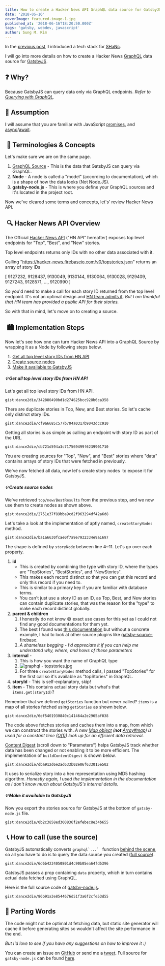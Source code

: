 ```yaml
---
title: How to create a Hacker News API GraphQL data source for GatsbyJS
date: '2018-06-16'
coverImage: featured-image-1.jpg
published_at: '2018-06-16T18:20:50.000Z'
tags: 'gatsby, webdev, javascript'
author: Sung M. Kim
---
```


In the [previous post](https://www.slightedgecoder.com/2018/06/02/technology-stack-rundown-of-shanc/), I introduced a tech stack for [SHaNc](http://shanc.netlify.com/).

I will go into more details on how to create a Hacker News [GraphQL](https://graphql.org/) data source for [GatsbyJS](https://www.gatsbyjs.org/).

## ❓ Why?

Because GatsbyJS can query data only via GraphQL endpoints. _Refer to [Querying with GraphQL](https://www.gatsbyjs.org/docs/querying-with-graphql/)._

## 🤔 Assumption

I will assume that you are familiar with JavaScript [promises](https://developers.google.com/web/fundamentals/primers/promises), and [async](https://developer.mozilla.org/en-US/docs/Web/JavaScript/Reference/Statements/async_function)/[await](https://developer.mozilla.org/en-US/docs/Web/JavaScript/Reference/Operators/await).

##  💭 Terminologies & Concepts

Let's make sure we are on the same page.

1. [GraphQL Source](https://www.gatsbyjs.org/docs/create-source-plugin/) - This is the data that GatsbyJS can query via GraphQL.
2. **Node** - A node is called a "model" (according to documentation), which is a shape of how the data looks (Not Node.JS).
3. **gatsby-node.js** - This is where you define your GraphQL sources and it's located in the project root.

Now we've cleared some terms and concepts, let's' review Hacker News API.

##  🔍 Hacker News API Overview

The Official [Hacker News API](https://github.com/HackerNews/API) ("HN API" hereafter) exposes top level endpoints for "Top", "Best", and "New" stories.

Top level endpoints returns only IDs with no other data associated with it.

Calling "https://hacker-news.firebaseio.com/v0/topstories.json" 
returns an array of story IDs 

\[ 9127232, 9128437, 9130049, 9130144, 9130064, 9130028, 9129409, 9127243, 9128571, ..., 9120990 \]

So you'd need to make a call for each story ID returned from the top level endpoint. It's not an optimal design and [HN team admits it](https://github.com/HackerNews/API#design). _But I am thankful that HN team has provided a public API for their stories._

So with that in mind, let's move on to creating a source.

##  🏙 Implementation Steps

Now let's see how one can turn Hacker News API into a GraphQL Source by wrapping it as a Node by following steps below.

1. [Get all top level story IDs from HN API](#step1)
2. [Create source nodes](#step2)
3. [Make it available to GatsbyJS](#step3)

##### 💡 Get all top level story IDs from HN API

Let's get all top level story IDs from HN API.

`gist:dance2die/342880490bd1d274625bcc928b6ca358`

There are duplicate stories in Top, New, and Best stories. So let's cache only distinct story IDs.

`gist:dance2die/cf9a6685c577b704a0317b9043dcc910`

Getting all stories is as simple as calling an endpoint with story ID as part of the URL.

`gist:dance2die/cb721d594a3c717569499f6239901710`

You are creating sources for "Top", "New", and "Best" stories where "data" contains arrays of story IDs that were fetched in previously.

We've now fetched all data, now let's create story nodes  to expose it for GatsbyJS.

##### 💡 Create source nodes

We've retrieved `top/new/BestResults` from the previous step, and we now use them to create nodes as shown above.

`gist:dance2die/2751e37f89bba9cd2f963294df42a6d8`

Let's take a look at the implementation of aptly named, `createStoryNodes` method.

`gist:dance2die/ba1a6630fcae0f7a9e7932334e9a1697`

The shape is defined by `storyNode` between line 4~11. Let's go over each property.

1. **id**
    - This is created by combining the type with story ID, where the types are "TopStories", "BestStories", and "NewStories".
    - This makes each record distinct so that you can get this record and only this record if you need to.
    - This is similar to a primary key if you are familiar with database terms.
    - You can't just use a story ID as an ID, as Top, Best, and New stories can contain duplicate stories, that was the reason for the "type" to make each record distinct globally.
2. **parent & children**
    1. I honestly do not know 😅 exact use cases for this yet as I could not find any good documentations for them yet.
    2. The best I found was [this documentation](https://www.gatsbyjs.org/docs/node-interface/) but without a concrete example, I had to look at other source plugins like [gatsby-source-firebase](https://github.com/ryanflorence/gatsby-source-firebase/blob/master/gatsby-node.js).
    3. _A shameless begging - I'd appreciate it if you can help me understand why, where, and hows of these parameters_
3. **internal** -
    1. This is how you want the name of GraphQL type
    2. ![graphql - topstories.jpg](https://www.mindmeister.com/generic_files/get_file/9305386?filetype=attachment_file)
    3. For three `createStoryNodes` method calls, I passed "TopStories" for the first call so it's available as "topStories" in GraphQL.
4. **storyId** - This is self-explanatory, skip!
5. **item** - This contains actual story data but what's that `items.get(storyId)`?

Remember that we defined `getStories` function but never called? `items` is a map of all stories fetched using `getStories` as shown below.

`gist:dance2die/6ef5401930840c141464a2e2965af038`

The code above fetches stories and caches them into a map, from which we can construct the stories with. _A new [Map object](https://developer.mozilla.org/en-US/docs/Web/JavaScript/Reference/Global_Objects/Map) (**not** [Array#map](https://developer.mozilla.org/en-US/docs/Web/JavaScript/Reference/Global_Objects/Array/map)) is used for a constant time ([O(1)](https://en.wikipedia.org/wiki/Time_complexity#Constant_time)) look up for an efficient data retrieval._

[Content Digest](https://www.gatsbyjs.org/docs/bound-action-creators/#createNode) (scroll down to "Parameters") helps GatsbyJS track whether data has been changed or not enabling it to be more efficient. The implementation of `buildContentDigest` is shown below.

`gist:dance2die/dba912d6e2ad633b02e06f633015e502`

It uses to serialize story into a hex representation using MD5 hashing algorithm. _Honestly again, I used the implementation in the documentation as I don't know much about GatsbyJS's internal details._

##### 💡 Make it available to GatsbyJS

Now you export the stories source for GatsbyJS at the bottom of `gatsby-node.js` file.

`gist:dance2die/0b2c3858ed300836f2efebec8e34b655`

##  📞 How to call (use the source)

GatsbyJS automatically converts ``graphql`...` `` function [behind the scene](https://www.gatsbyjs.org/tutorial/part-four/#wait--where-did-the-graphql-tag-come-from), so all you have to do is to query the data source you created ([full source](https://github.com/dance2die/SHANc/blob/master/src/pages/index.js)).

`gist:dance2die/6d6b4234050801d4c90b05ea64fd5396`

GatsbyJS passes a prop containing `data` property, which in turn contains actual data fetched using GraphQL.

Here is the full source code of [gatsby-node.js](https://github.com/dance2die/SHANc/blob/master/gatsby-node.js).

`gist:dance2die/86b91a3e8544676d51f3a6f2cfe53d55`

## 👋 Parting Words

The code might not be optimal at fetching data, but static site generator will cache it before generating sites so wouldn't affect the site performance in the end.

_But I'd love to see if you have any suggestions on how to improve it :)_

You can create an issue on [GitHub](https://github.com/dance2die/SHANc/issues) or send me a [tweet](https://twitter.com/slightedgecoder). Full source for `gatsby-node.js` can be found [here](https://github.com/dance2die/SHANc/blob/master/gatsby-node.js).

